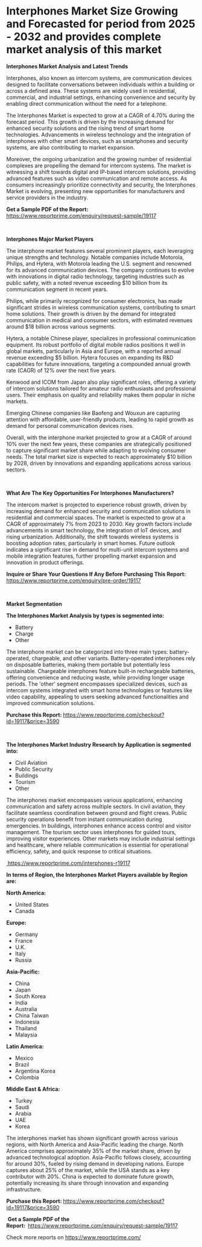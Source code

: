 <p><h1>Interphones Market Size Growing and Forecasted for period from 2025 - 2032 and provides complete market analysis of this market</h1></p><p><strong>Interphones Market Analysis and Latest Trends</strong></p>
<p><p>Interphones, also known as intercom systems, are communication devices designed to facilitate conversations between individuals within a building or across a defined area. These systems are widely used in residential, commercial, and industrial settings, enhancing convenience and security by enabling direct communication without the need for a telephone. </p><p>The Interphones Market is expected to grow at a CAGR of 4.70% during the forecast period. This growth is driven by the increasing demand for enhanced security solutions and the rising trend of smart home technologies. Advancements in wireless technology and the integration of interphones with other smart devices, such as smartphones and security systems, are also contributing to market expansion. </p><p>Moreover, the ongoing urbanization and the growing number of residential complexes are propelling the demand for intercom systems. The market is witnessing a shift towards digital and IP-based intercom solutions, providing advanced features such as video communication and remote access. As consumers increasingly prioritize connectivity and security, the Interphones Market is evolving, presenting new opportunities for manufacturers and service providers in the industry.</p></p>
<p><strong>Get a Sample PDF of the Report:&nbsp;</strong> <a href="https://www.reportprime.com/enquiry/request-sample/19117?utm_campaign=2937&utm_medium=2&utm_source=Github&utm_content=ia&utm_term=19032025&utm_id=interphones">https://www.reportprime.com/enquiry/request-sample/19117</a></p>
<p>&nbsp;</p>
<p><strong>Interphones Major Market Players</strong></p>
<p><p>The interphone market features several prominent players, each leveraging unique strengths and technology. Notable companies include Motorola, Philips, and Hytera, with Motorola leading the U.S. segment and renowned for its advanced communication devices. The company continues to evolve with innovations in digital radio technology, targeting industries such as public safety, with a noted revenue exceeding $10 billion from its communication segment in recent years.</p><p>Philips, while primarily recognized for consumer electronics, has made significant strides in wireless communication systems, contributing to smart home solutions. Their growth is driven by the demand for integrated communication in medical and consumer sectors, with estimated revenues around $18 billion across various segments.</p><p>Hytera, a notable Chinese player, specializes in professional communication equipment. Its robust portfolio of digital mobile radios positions it well in global markets, particularly in Asia and Europe, with a reported annual revenue exceeding $5 billion. Hytera focuses on expanding its R&D capabilities for future innovations, targeting a compounded annual growth rate (CAGR) of 12% over the next five years.</p><p>Kenwood and ICOM from Japan also play significant roles, offering a variety of intercom solutions tailored for amateur radio enthusiasts and professional users. Their emphasis on quality and reliability makes them popular in niche markets.</p><p>Emerging Chinese companies like Baofeng and Wouxun are capturing attention with affordable, user-friendly products, leading to rapid growth as demand for personal communication devices rises.</p><p>Overall, with the interphone market projected to grow at a CAGR of around 10% over the next few years, these companies are strategically positioned to capture significant market share while adapting to evolving consumer needs. The total market size is expected to reach approximately $10 billion by 2028, driven by innovations and expanding applications across various sectors.</p></p>
<p>&nbsp;</p>
<p><strong>What Are The Key Opportunities For Interphones Manufacturers?</strong></p>
<p><p>The intercom market is projected to experience robust growth, driven by increasing demand for enhanced security and communication solutions in residential and commercial spaces. The market is expected to grow at a CAGR of approximately 7% from 2023 to 2030. Key growth factors include advancements in smart technology, the integration of IoT devices, and rising urbanization. Additionally, the shift towards wireless systems is boosting adoption rates, particularly in smart homes. Future outlook indicates a significant rise in demand for multi-unit intercom systems and mobile integration features, further propelling market expansion and innovation in product offerings.</p></p>
<p><strong>Inquire or Share Your Questions If Any Before Purchasing This Report:</strong> <a href="https://www.reportprime.com/enquiry/pre-order/19117?utm_campaign=2937&utm_medium=2&utm_source=Github&utm_content=ia&utm_term=19032025&utm_id=interphones">https://www.reportprime.com/enquiry/pre-order/19117</a></p>
<p>&nbsp;</p>
<p><strong>Market Segmentation</strong></p>
<p><strong>The Interphones Market Analysis by types is segmented into:</strong></p>
<p><ul><li>Battery</li><li>Charge</li><li>Other</li></ul></p>
<p><p>The interphone market can be categorized into three main types: battery-operated, chargeable, and other variants. Battery-operated interphones rely on disposable batteries, making them portable but potentially less sustainable. Chargeable interphones feature built-in rechargeable batteries, offering convenience and reducing waste, while providing longer usage periods. The 'other' segment encompasses specialized devices, such as intercom systems integrated with smart home technologies or features like video capability, appealing to users seeking advanced functionalities and improved communication solutions.</p></p>
<p><strong>Purchase this Report:&nbsp;</strong><a href="https://www.reportprime.com/checkout?id=19117&price=3590&utm_campaign=2937&utm_medium=2&utm_source=Github&utm_content=ia&utm_term=19032025&utm_id=interphones">https://www.reportprime.com/checkout?id=19117&price=3590</a></p>
<p>&nbsp;</p>
<p><strong>The Interphones Market Industry Research by Application is segmented into:</strong></p>
<p><ul><li>Civil Aviation</li><li>Public Security</li><li>Buildings</li><li>Tourism</li><li>Other</li></ul></p>
<p><p>The interphones market encompasses various applications, enhancing communication and safety across multiple sectors. In civil aviation, they facilitate seamless coordination between ground and flight crews. Public security operations benefit from instant communication during emergencies. In buildings, interphones enhance access control and visitor management. The tourism sector uses interphones for guided tours, improving visitor experiences. Other markets may include industrial settings and healthcare, where reliable communication is essential for operational efficiency, safety, and quick response to critical situations.</p></p>
<p><a href="https://www.reportprime.com/interphones-r19117?utm_campaign=2937&utm_medium=2&utm_source=Github&utm_content=ia&utm_term=19032025&utm_id=interphones">&nbsp;https://www.reportprime.com/interphones-r19117</a></p>
<p><strong>In terms of Region, the Interphones Market Players available by Region are:</strong></p>
<p>
    <p> <strong> North America: </strong>
        <ul>
            <li>United States</li>
            <li>Canada</li>
        </ul>
        </p> 
    <p> <strong> Europe: </strong>
        <ul>
            <li>Germany</li>
            <li>France</li>
            <li>U.K.</li>
            <li>Italy</li>
            <li>Russia</li>
        </ul>
        </p> 
    <p> <strong> Asia-Pacific: </strong>
        <ul>
            <li>China</li>
            <li>Japan</li>
            <li>South Korea</li>
            <li>India</li>
            <li>Australia</li>
            <li>China Taiwan</li>
            <li>Indonesia</li>
            <li>Thailand</li>
            <li>Malaysia</li>
        </ul>
        </p> 
    <p> <strong> Latin America: </strong>
        <ul>
            <li>Mexico</li>
            <li>Brazil</li>
            <li>Argentina Korea</li>
            <li>Colombia</li>
        </ul>
        </p> 
    <p> <strong> Middle East & Africa: </strong>
        <ul>
            <li>Turkey</li>
            <li>Saudi</li>
            <li>Arabia</li>
            <li>UAE</li>
            <li>Korea</li>
        </ul>
    </p>
    </p>
<p><p>The interphones market has shown significant growth across various regions, with North America and Asia-Pacific leading the charge. North America comprises approximately 35% of the market share, driven by advanced technological adoption. Asia-Pacific follows closely, accounting for around 30%, fueled by rising demand in developing nations. Europe captures about 25% of the market, while the USA stands as a key contributor with 20%. China is expected to dominate future growth, potentially increasing its share through innovation and expanding infrastructure.</p></p>
<p><strong>Purchase this Report: </strong><a href="https://www.reportprime.com/checkout?id=19117&price=3590&utm_campaign=2937&utm_medium=2&utm_source=Github&utm_content=ia&utm_term=19032025&utm_id=interphones">https://www.reportprime.com/checkout?id=19117&price=3590</a></p>
<p>&nbsp;<strong>Get a Sample PDF of the Report:&nbsp;&nbsp;</strong><a href="https://www.reportprime.com/enquiry/request-sample/19117?utm_campaign=2937&utm_medium=2&utm_source=Github&utm_content=ia&utm_term=19032025&utm_id=interphones">https://www.reportprime.com/enquiry/request-sample/19117</a></p>
<p><strong></strong></p>
<p>Check more reports on <a href="https://www.reportprime.com/?utm_campaign=2937&utm_medium=2&utm_source=Github&utm_content=ia&utm_term=19032025&utm_id=interphones">https://www.reportprime.com/</a></p>